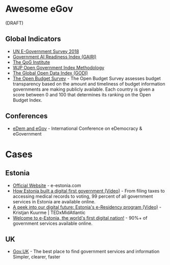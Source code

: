 # Awesome eGov
(DRAFT)

## Global Indicators
* [UN E-Government Survey 2018](https://publicadministration.un.org/egovkb/en-us/Reports/UN-E-Government-Survey-2018)
* [Government AI Readiness Index (GAIRI)](https://www.oxfordinsights.com/ai-readiness2019)
* [The QoG Institute](https://qog.pol.gu.se/)
* [WJP Open Government Index Methodology](https://worldjusticeproject.org/our-work/research-and-data/wjp-open-government-index/wjp-open-government-index-methodology)
* [The Global Open Data Index (GODI)](https://index.okfn.org)
* [The Open Budget Survey](https://www.internationalbudget.org/open-budget-survey/) - The Open Budget Survey assesses budget transparency based on the amount and timeliness of budget information governments are making publicly available. Each country is given a score between 0 and 100 that determines its ranking on the Open Budget Index.

## Conferences
* [eDem and eGov](https://edem-egov.org/) - International Conference on eDemocracy & eGovernment 

# Cases

## Estonia
* [Official Website](https://e-estonia.com/) - e-estonia.com
* [How Estonia built a digital first government (Video)](https://www.youtube.com/watch?v=kHiq5UfxePA) - From filing taxes to accessing medical records to voting, 99 percent of all government services in Estonia are available online.
* [A peek into our digital future: Estonia's e-Residency program (Video)](https://www.youtube.com/watch?v=QY_BArNLASY) - Kristjan Kuurme | TEDxMidAtlantic
* [Welcome to e-Estonia, the world's first digital nation!](https://www.youtube.com/watch?v=sh7W3kudseg) - 90%+ of government services available online.

## UK
* [Gov.UK](https://www.gov.uk/) - The best place to find government services and information Simpler, clearer, faster

